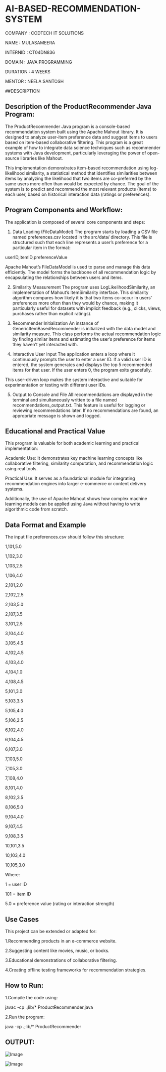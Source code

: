 # AI-BASED-RECOMMENDATION-SYSTEM

COMPANY : CODTECH IT SOLUTIONS

NAME : MULASAMEERA

INTERNID : CT04DN836

DOMAIN : JAVA PROGRAMMING

DURATION : 4 WEEKS

MENTOR : NEELA SANTOSH

##DESCRIPTION

## Description of the ProductRecommender Java Program:

The ProductRecommender Java program is a console-based recommendation system built using the Apache Mahout library. It is designed to analyze user-item preference data and suggest items to users based on item-based collaborative filtering. This program is a great example of how to integrate data science techniques such as recommender systems with Java development, particularly leveraging the power of open-source libraries like Mahout.

This implementation demonstrates item-based recommendation using log-likelihood similarity, a statistical method that identifies similarities between items by analyzing the likelihood that two items are co-preferred by the same users more often than would be expected by chance. The goal of the system is to predict and recommend the most relevant products (items) to each user, based on historical interaction data (ratings or preferences).

## Program Components and Workflow:

The application is composed of several core components and steps:

1. Data Loading (FileDataModel)
The program starts by loading a CSV file named preferences.csv located in the src/data/ directory. This file is structured such that each line represents a user’s preference for a particular item in the format:

userID,itemID,preferenceValue

Apache Mahout’s FileDataModel is used to parse and manage this data efficiently. The model forms the backbone of all recommendation logic by encapsulating the relationships between users and items.

2. Similarity Measurement
The program uses LogLikelihoodSimilarity, an implementation of Mahout’s ItemSimilarity interface. This similarity algorithm compares how likely it is that two items co-occur in users’ preferences more often than they would by chance, making it particularly useful for datasets with implicit feedback (e.g., clicks, views, purchases rather than explicit ratings).

3. Recommender Initialization
An instance of GenericItemBasedRecommender is initialized with the data model and similarity measure. This class performs the actual recommendation logic by finding similar items and estimating the user’s preference for items they haven’t yet interacted with.

4. Interactive User Input
The application enters a loop where it continuously prompts the user to enter a user ID. If a valid user ID is entered, the system generates and displays the top 5 recommended items for that user. If the user enters 0, the program exits gracefully.

This user-driven loop makes the system interactive and suitable for experimentation or testing with different user IDs.

5. Output to Console and File
All recommendations are displayed in the terminal and simultaneously written to a file named recommendations_output.txt. This feature is useful for logging or reviewing recommendations later. If no recommendations are found, an appropriate message is shown and logged.

## Educational and Practical Value
This program is valuable for both academic learning and practical implementation:

Academic Use: It demonstrates key machine learning concepts like collaborative filtering, similarity computation, and recommendation logic using real tools.

Practical Use: It serves as a foundational module for integrating recommendation engines into larger e-commerce or content delivery systems.

Additionally, the use of Apache Mahout shows how complex machine learning models can be applied using Java without having to write algorithmic code from scratch.

## Data Format and Example
The input file preferences.csv should follow this structure:

1,101,5.0

1,102,3.0

1,103,2.5

1,106,4.0

2,101,2.0

2,102,2.5

2,103,5.0

2,107,3.5

3,101,2.5

3,104,4.0

3,105,4.5

4,102,4.5

4,103,4.0

4,104,1.0

4,108,4.5

5,101,3.0

5,103,3.5

5,105,4.0

5,106,2.5

6,102,4.0

6,104,4.5

6,107,3.0

7,103,5.0

7,105,3.0

7,108,4.0

8,101,4.0

8,102,3.5

8,106,5.0

9,104,4.0

9,107,4.5

9,108,3.5

10,101,3.5

10,103,4.0

10,105,3.0

Where:

1 = user ID

101 = item ID

5.0 = preference value (rating or interaction strength)

## Use Cases
This project can be extended or adapted for:

1.Recommending products in an e-commerce website.

2.Suggesting content like movies, music, or books.

3.Educational demonstrations of collaborative filtering.

4.Creating offline testing frameworks for recommendation strategies.

## How to Run:

1.Compile the code using:

javac -cp .;lib/* ProductRecommender.java

2.Run the program:

java -cp .;lib/* ProductRecommender

## OUTPUT:

![Image](https://github.com/user-attachments/assets/9d4507ca-71e1-42e4-b59d-2f49e7e44d35)

![Image](https://github.com/user-attachments/assets/31f61fa4-c07d-483d-bb0c-168cdc8b7316)

